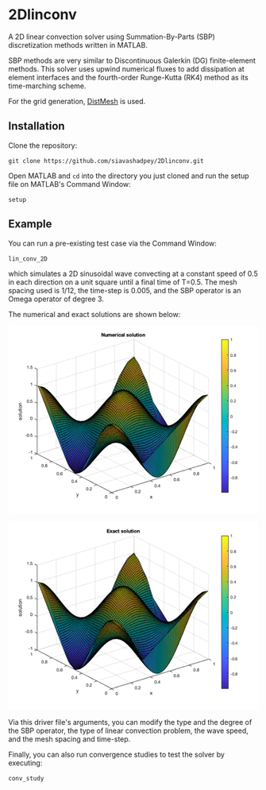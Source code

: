 # 2Dlinconv

A 2D linear convection solver using Summation-By-Parts (SBP) discretization methods written in MATLAB.

SBP methods are very similar to Discontinuous Galerkin (DG) finite-element methods. This solver uses upwind numerical fluxes to add dissipation at element interfaces and the fourth-order Runge-Kutta (RK4) method as its time-marching scheme.

For the grid generation, [DistMesh](http://persson.berkeley.edu/distmesh/) is used.

## Installation
Clone the repository:
```console
git clone https://github.com/siavashadpey/2Dlinconv.git
```

Open MATLAB and `cd` into the directory you just cloned and run the setup file on MATLAB's Command Window:
```console
setup
```

## Example
You can run a pre-existing test case via the Command Window:
```console
lin_conv_2D
```
which simulates a 2D sinusoidal wave convecting at a constant speed of 0.5 in each direction on a unit square until a final time of T=0.5. The mesh spacing used is 1/12, the time-step is 0.005, and the SBP operator is an Omega operator of degree 3.

The numerical and exact solutions are shown below:

![](numerical_soln_ex.png)

![](exact_soln_ex.png)


Via this driver file's arguments, you can modify the type and the degree of the SBP operator, the type of linear convection problem, the wave speed, and the mesh spacing and time-step.

Finally, you can also run convergence studies to test the solver by executing:
```console
conv_study
```
